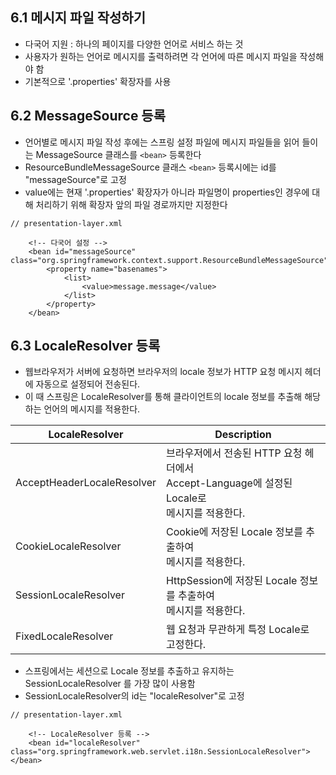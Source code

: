 ## 6.1 메시지 파일 작성하기
+ 다국어 지원 : 하나의 페이지를 다양한 언어로 서비스 하는 것
+ 사용자가 원하는 언어로 메시지를 출력하려면 각 언어에 따른 메시지 파일을 작성해야 함
+ 기본적으로 '.properties' 확장자를 사용

## 6.2 MessageSource 등록
+ 언어별로 메시지 파일 작성 후에는 스프링 설정 파일에 메시지 파일들을 읽어 들이는 MessageSource 클래스를 `<bean>` 등록한다
+ ResourceBundleMessageSource 클래스 `<bean>` 등록시에는 id를 "messageSource"로 고정
+ value에는 현재 '.properties' 확장자가 아니라 파일명이 properties인 경우에 대해 처리하기 위해 확장자 앞의 파일 경로까지만 지정한다
```
// presentation-layer.xml

    <!-- 다국어 설정 -->
    <bean id="messageSource" class="org.springframework.context.support.ResourceBundleMessageSource">
        <property name="basenames">
            <list>
                <value>message.message</value>
            </list>
        </property>
    </bean>
```

## 6.3 LocaleResolver 등록
+ 웹브라우저가 서버에 요청하면 브라우저의 locale 정보가 HTTP 요청 메시지 헤더에 자동으로 설정되어 전송된다.
+ 이 때 스프링은 LocaleResolver를 통해 클라이언트의 locale 정보를 추출해 해당하는 언어의 메시지를 적용한다.

| LocaleResolver | Description |
| -------------- | ----------- |
| AcceptHeaderLocaleResolver | 브라우저에서 전송된 HTTP 요청 헤더에서 <br> Accept-Language에 설정된 Locale로 <br> 메시지를 적용한다. |
| CookieLocaleResolver | Cookie에 저장된 Locale 정보를 추출하여 <br>메시지를 적용한다. |
| SessionLocaleResolver | HttpSession에 저장된 Locale 정보를 추출하여 <br> 메시지를 적용한다. |
| FixedLocaleResolver | 웹 요청과 무관하게 특정 Locale로 고정한다. |

+ 스프링에서는 세션으로 Locale 정보를 추출하고 유지하는 SessionLocaleResolver 를 가장 많이 사용함
+ SessionLocaleResolver의 id는 "localeResolver"로 고정
```
// presentation-layer.xml

    <!-- LocaleResolver 등록 -->
    <bean id="localeResolver" class="org.springframework.web.servlet.i18n.SessionLocaleResolver"></bean>
```
